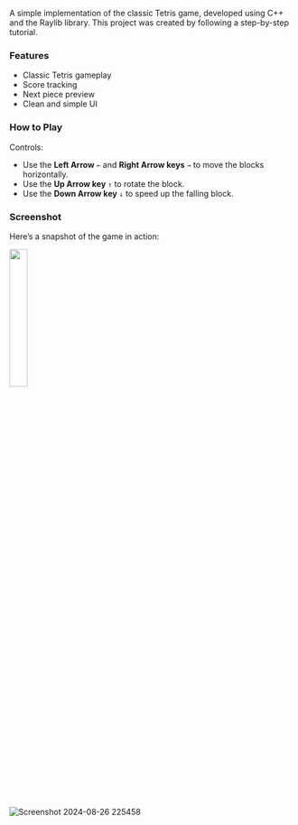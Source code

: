 A simple implementation of the classic Tetris game, developed using C++ and the Raylib library. This project was created
by following a step-by-step tutorial.

### Features

- Classic Tetris gameplay
- Score tracking
- Next piece preview
- Clean and simple UI

### How to Play

Controls:

- Use the **Left Arrow** `←` and **Right Arrow keys** `→` to move the blocks horizontally.
- Use the **Up Arrow key** `↑` to rotate the block.
- Use the **Down Arrow key** `↓` to speed up the falling block.

### Screenshot

Here’s a snapshot of the game in action:

<img src=https://github.com/user-attachments/assets/194a6be6-b326-491e-b971-3d84a8ddcfa9 width=25% />


![Screenshot 2024-08-26 225458](https://github.com/user-attachments/assets/90c511e3-9a2f-47ac-8ec0-c61af32a8bc6)

